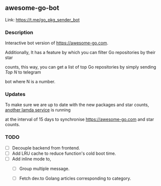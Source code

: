 ## awesome-go-bot

Link: https://t.me/go_pkg_sender_bot

### Description 

Interactive bot version of https://awesome-go.com.

Additionally, It has a feature by which you can filter Go repositories by their star 

counts, this way, you can get a list of top Go repositories by simply sending *Top N* to telegram

bot where N is a number. 

### Updates

To make sure we are up to date with the new packages and star counts, [another lamda service](https://github.com/samirkape/awesome-go-sync) is running 

at the interval of 15 days to synchronise https://awesome-go.com and star counts.


### TODO

- [ ] Decouple backend from frontend.
- [ ] Add LRU cache to reduce function's cold boot time.
- [ ] Add inline mode to,
     - [ ] Group multiple message.
     - [ ] Fetch dev.to Golang articles corresponding to category.

 

